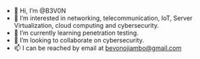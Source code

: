 - 👋 Hi, I’m @B3V0N
- 👀 I’m interested in networking, telecommunication, IoT, Server Virtualization, cloud computing and cybersecurity.
- 🌱 I’m currently learning penetration testing.
- 💞️ I’m looking to collaborate on cybersecurity.
- 📫 I can be reached by email at bevonojiambo@gmail.com  


